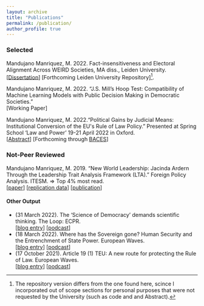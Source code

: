 ```yaml
---
layout: archive
title: "Publications"
permalink: /publication/
author_profile: true
---
```


### Selected
Mandujano Manriquez, M. 2022. Fact-insensitiveness and Electoral Alignment Across WEIRD Societies, MA diss., Leiden University.\
[[Dissertation](\assets\files\mmm_electoralaligment-weirdsocieties_2022.pdf)] [Forthcoming Leiden University Repository][^1].

Mandujano Manriquez, M. 2022. “J.S. Mill’s Hoop Test: Compatibility of Machine Learning Models with Public Decision Making in Democratic Societies.”\
[Working Paper] 

Mandujano Manriquez, M. 2022.“Political Gains by Judicial Means: Institutional Conversion of the EU's Rule of Law Policy.” Presented at Spring School ‘Law and Power’ 19-21 April 2022 in Oxford.\
[[Abstract](/assets/files/mmm_politicalgainsbyjudicialmeans_2022.pdf)] [Forthcoming through [BACES](https://www.upf.edu/web/baces/baces-working-papers)] 

### Not-Peer Reviewed
Mandujano Manriquez, M. 2019. “New World Leadership: Jacinda Ardern Through the Leadership Trait Analysis Framework (LTA).” Foreign Policy Analysis. ITESM.
⇒ Top 4% most read.\
[[paper](/assets/files/mmm_lta-JacindaArdern_2019.pdf)] [[replication data](/assets/files/jacinda-ardern-lta-general.xlsx)] [[publication](https://www.academia.edu/39164271/New_World_Leadership_Jacinda_Ardern_Through_the_Leadership_Trait_Analysis?source=swp_share)]

#### Other Output
- (31 March 2022). The ‘Science of Democracy’ demands scientific thinking. The Loop: ECPR.\
[[blog entry](https://theloop.ecpr.eu/the-science-of-democracy-demands-scientific-thinking/)] [[podcast](https://open.spotify.com/episode/2pLmHKezq2ZcEo38QHtYim)]
- (18 March 2022). Where has the Sovereign gone? Human Security and the Entrenchment of State Power. European Waves.\
[[blog entry](https://www.europeanwaves.com/beyond-europe/where-has-the-sovereign-gone-human-security-and-the-entrenchment-of-state-power/)] [[podcast](https://open.spotify.com/episode/3aCgBBvsN3b9ipZwmbIeOJ?si=FgPEfQveQ9i44qnsxhd5Ng)]
- (17 October 2021). Article 19 (1) TEU: A new route for protecting the Rule of Law. European Waves.\
[[blog entry](https://www.europeanwaves.com/on-the-continent/article-19-1-tfeu-a-new-route-for-protecting-the-rule-of-law/)] [[podcast](https://open.spotify.com/episode/1ZeeL7pWIomEdBHywGue1G?si=9pQ3YIMeRRGt5ifbKMTBeA)]

[^1]: The repository version differs from the one found here, scince I incorporated out of scope sections for personal purposes that were not requested by the University (such as code and and Abstract). 